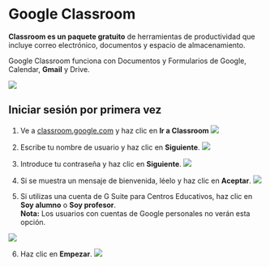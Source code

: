 # Google Classroom

**Classroom es un paquete gratuito** de herramientas de productividad que incluye correo electrónico, documentos y espacio de almacenamiento. 

Google Classroom funciona con Documentos y Formularios de Google, Calendar, **Gmail** y Drive.

![](https://www.ujmd.edu.sv/wp-content/uploads/2020/04/Google-Clasroom.png)

## Iniciar sesión por primera vez

1. Ve a [classroom.google.com](https://classroom.google.com/) y haz clic en **Ir a Classroom**
![](https://lh3.googleusercontent.com/FDKYy7Rcd_ykSEcXdevRbEWn6vgVnJZlvXuyNzQsohnISwQCGE9v_oLHJCJUsXh8b5I=w350)

2. Escribe tu nombre de usuario y haz clic en **Siguiente**.
![](https://lh3.googleusercontent.com/K8TW05qyyzHCF6TMEyhvZK1oX9LOPbSHiPrAqseSxJFC0qi_dMeqfz9T61hZ6TvvaRc=w219)

3. Introduce tu contraseña y haz clic en **Siguiente**.
![](https://lh3.googleusercontent.com/XMlshTFv2qDZMD8s-1xz0OMC1OjC11G2GfTthWzYRMk9gGIBm7hw3_nhezxPogI3gLE=w219)

4. Si se muestra un mensaje de bienvenida, léelo y haz clic en **Aceptar**.
![](https://lh3.googleusercontent.com/SX-lRDF78ABZG6IE77d2VaE0v0IDKt9QRVkPPpKlg_Mdv7-iEUH0QZ9nQecboVjkTOLX=w250)

5. Si utilizas una cuenta de G Suite para Centros Educativos, haz clic en **Soy alumno** o **Soy profesor**.  
**Nota:** Los usuarios con cuentas de Google personales no verán esta opción.

![](https://lh3.googleusercontent.com/pRKv4G7jgSQLRTXVZ701WghzsLSplurObo3wbrvwuSjZwbb0FW17U0HGU4kI3iYESA=w350)

6. Haz clic en **Empezar**.
![](https://lh3.googleusercontent.com/sp125EtLxB4wBSdMmyaXLzvfrHrc1Ug643SsTMz5YRJ4MPX690fMLbpPI5UpyGkICVv-=w250)
<!--stackedit_data:
eyJoaXN0b3J5IjpbMjEyNzkyMTYzMywyMDAzMTQ5MzgzLDE1Nz
kyNTY1MjldfQ==
-->